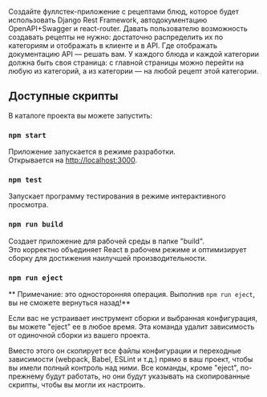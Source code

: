 Создайте фуллстек-приложение с рецептами блюд, которое будет использовать Django Rest Framework, автодокументацию OpenAPI+Swagger и react-router.
Давать пользователю возможность создавать рецепты не нужно: достаточно распределить их по категориям и отображать в клиенте и в API.
Где отображать документацию API — решать вам.
У каждого блюда и каждой категории должна быть своя страница: с главной страницы можно перейти на любую из категорий, а из категории — на любой рецепт этой категории.

## Доступные скрипты

В каталоге проекта вы можете запустить:

### `npm start`

Приложение запускается в режиме разработки.\
Открывается на [http://localhost:3000](http://localhost:3000).

### `npm test`

Запускает программу тестирования в режиме интерактивного просмотра.

### `npm run build`

Создает приложение для рабочей среды в папке "build".\
Это корректно объединяет React в рабочем режиме и оптимизирует сборку для достижения наилучшей производительности.

### `npm run eject`

** Примечание: это односторонняя операция. Выполнив `npm run eject`, вы не сможете вернуться назад!**

Если вас не устраивает инструмент сборки и выбранная конфигурация, вы можете "eject" ее в любое время. Эта команда удалит зависимость от одиночной сборки из вашего проекта.

Вместо этого он скопирует все файлы конфигурации и переходные зависимости (webpack, Babel, ESLint и т.д.) прямо в ваш проект, чтобы вы имели полный контроль над ними. Все команды, кроме "eject", по-прежнему будут работать, но они будут указывать на скопированные скрипты, чтобы вы могли их настроить. 


